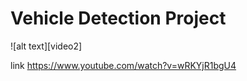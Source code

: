 
# Vehicle Detection Project


![alt text][video2]


link https://www.youtube.com/watch?v=wRKYjR1bgU4
